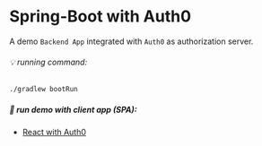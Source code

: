 # Spring-Boot with Auth0

A demo `Backend App` integrated with `Auth0` as authorization server.

###### :bulb: running command:
```zsh
./gradlew bootRun
```

##### :page_with_curl: run demo with client app (SPA):
- [React with Auth0](https://github.com/kuntiarso/reactjs-auth0-v1)
